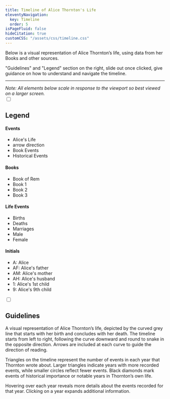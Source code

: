 ```yaml
---
title: Timeline of Alice Thornton's Life
eleventyNavigation:
  key: Timeline
  order: 5
isPageFluid: false
hideCitation: true
customCSS: "/assets/css/timeline.css"
---
```


Below is a visual representation of Alice Thornton’s life, using data from her Books and other sources.

"Guidelines" and "Legend" section on the right, slide out once clicked, give guidance on how to understand and navigate the timeline.

<hr>
<em>Note: All elements below scale in response to the viewport so best viewed on a larger screen. </em>

 <div id="legend-wrapper">
    <input type="checkbox" id="legend">
    <label aria-label="legend/key" class="legend-button" for="legend">
        <h2>Legend</h2>
    </label>
    <div class="content">

<div class="events">
<h4>Events</h4>
<ul>
  <li>Alice's Life</li>
  <li>arrow direction</li>
  <li>Book Events</li>
  <li>Historical Events</li>

</ul>
</div>
      <div class="volumes">
<h4>Books</h4>
<ul>
<li>Book of Rem</li>
<li>Book 1</li>
<li>Book 2</li>
<li>Book 3</li>
</ul>
</div>
<div class="life-events">
<h4>Life Events</h4>
<ul>
  <li>Births</li>
<li>Deaths</li>
<li>Marriages</li>
<li>Male</li>
<li>Female</li>
</ul>
</div>
<div class="initials">
<h4>Initials</h4>
<ul>
<li>A: Alice</li>
<li>AF: Alice's father</li>
<li>AM: Alice's mother</li>
<li>AH: Alice's husband</li>
<li>1: Alice's 1st child</li>
<li>9: Alice's 9th child</li>
</ul>
</div>

</div>
</div>

 <div id="guideline-wrapper">
    <input type="checkbox" id="guideline">
    <label aria-label="how to read timeline" class="guideline-button" for="guideline">
        <h2>Guidelines</h2>
    </label>
    <div class="content">
A visual representation of Alice Thornton’s life, depicted by the curved grey  line that starts with her birth and concludes with her death. The timeline starts from left to right, following the curve downward and round to snake in the opposite direction. Arrows are included at each curve to guide the direction of reading.

Triangles on the timeline represent the number of events in each year that Thornton wrote about. Larger triangles indicate years with more recorded events, while smaller circles reflect fewer events. Black diamonds mark events of historical importance or notable years in Thornton’s own life.

Hovering over each year reveals more details about the events recorded for that year. Clicking on a year expands additional information.
</div>

</div>
<div id="data"></div>

<!-- For testing
 <div class="data">
<div class="table">

<div class="row">
<div class="year present"><span>1620</span></tdiv>
<div class="event" style="--event-value: 30%;"><span>0</span></div>
<div class="important"><span>0</span></div>
</div>

<div class="row">
<div class="year present"><span>1620</span></tdiv>
<div class="event" style="--event-value: 30%;"><span>0</span></div>
<div class="important"><span>0</span></div>
</div>

<div class="row">
<div class="year present"><span>1620</span></div>
<div class="event" style="--event-value: 30%;"><span>0</span></div>
<div class="important"><span>0</span></div>
</div>

<div class="row">
<div class="year present"><span>1620</span></div>
<div class="event" style="--event-value: 30%;"><span>0</span></div>
<div class="important"><span>0</span></div>
</div>

<div class="row">
<div class="year present"><span>1620</span></div>
<div class="event" style="--event-value: 30%;"><span>0</span></div>
<div class="important"><span>0</span></div>
</div>

<div class="row">
<div class="year present"><span>1620</span></div>
<div class="event" style="--event-value: 30%;"><span>0</span></div>
<div class="important"><span>0</span></div>
</div>

</div>

<div class="table">

<div class="row">
<div class="year present"><span>1620</span></tdiv>
<div class="event" style="--event-value: 30%;"><span>0</span></div>
<div class="important"><span>0</span></div>
</div>

<div class="row">
<div class="year present"><span>1620</span></tdiv>
<div class="event" style="--event-value: 30%;"><span>0</span></div>
<div class="important"><span>0</span></div>
</div>

<div class="row">
<div class="year present"><span>1620</span></div>
<div class="event" style="--event-value: 30%;"><span>0</span></div>
<div class="important"><span>0</span></div>
</div>

<div class="row">
<div class="year present"><span>1620</span></div>
<div class="event" style="--event-value: 30%;"><span>0</span></div>
<div class="important"><span>0</span></div>
</div>

<div class="row">
<div class="year present"><span>1620</span></div>
<div class="event" style="--event-value: 30%;"><span>0</span></div>
<div class="important"><span>0</span></div>
</div>

<div class="row">
<div class="year present"><span>1620</span></div>
<div class="event" style="--event-value: 30%;"><span>0</span></div>
<div class="important"><span>0</span></div>
</div>

</div>
</div>-->

<script src="/assets/node_modules/d3/dist/d3.min.js"></script>
<script src="/assets/js/timeline.js"></script>
